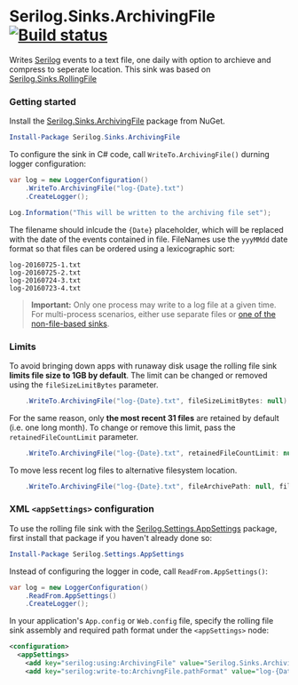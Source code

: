 # Serilog.Sinks.ArchivingFile [![Build status](https://ci.appveyor.com/api/projects/status/75r99ewehvpm2a3r?svg=true)](https://ci.appveyor.com/project/McDeCoderDude/serilog-sinks-archivingfile)

Writes [Serilog](https://serilog.net) events to a text file, one daily with option to archieve and compress to seperate location. This sink was based on [Serilog.Sinks.RollingFile](https://github.com/serilog/serilog-sinks-rollingfile)

### Getting started

Install the [Serilog.Sinks.ArchivingFile](https://nuget.org/packages/serilog.sinks.archivingfile) package from NuGet. 

```powershell
Install-Package Serilog.Sinks.ArchivingFile
````

To configure the sink in C# code, call `WriteTo.ArchivingFile()` durning logger configuration:

```csharp
var log = new LoggerConfiguration()
    .WriteTo.ArchivingFile("log-{Date}.txt")
    .CreateLogger();

Log.Information("This will be written to the archiving file set");
```

The filename should inlcude the `{Date}` placeholder, which will be replaced with the date of the events contained in file. FileNames use the `yyyMMdd` date format so that files can be ordered using a lexicographic sort:
 
 ```
 log-20160725-1.txt
 log-20160725-2.txt
 log-20160724-3.txt
 log-20160723-4.txt
```

> **Important:** Only one process may write to a log file at a given time. For multi-process scenarios, either use separate files or [one of the non-file-based sinks](https://github.com/serilog/serilog/wiki/Provided-Sinks).

### Limits

To avoid bringing down apps with runaway disk usage the rolling file sink **limits file size to 1GB by default**. The limit can be changed or removed using the `fileSizeLimitBytes` parameter.

```csharp
    .WriteTo.ArchivingFile("log-{Date}.txt", fileSizeLimitBytes: null)
```

For the same reason, only **the most recent 31 files** are retained by default (i.e. one long month). To change or remove this limit, pass the `retainedFileCountLimit` parameter.

```csharp
    .WriteTo.ArchivingFile("log-{Date}.txt", retainedFileCountLimit: null)
```
To move less recent log files to alternative filesystem location.

```csharp
    .WriteTo.ArchivingFile("log-{Date}.txt", fileArchivePath: null, fileArchiveStartCount: null, fileArchiveCompress: false)
```

### XML `<appSettings>` configuration

To use the rolling file sink with the [Serilog.Settings.AppSettings](https://github.com/serilog/serilog-settings-appsettings) package, first install that package if you haven't already done so:

```powershell
Install-Package Serilog.Settings.AppSettings
```

Instead of configuring the logger in code, call `ReadFrom.AppSettings()`:

```csharp
var log = new LoggerConfiguration()
    .ReadFrom.AppSettings()
    .CreateLogger();
```
In your application's `App.config` or `Web.config` file, specify the rolling file sink assembly and required path format under the `<appSettings>` node:

```xml
<configuration>
  <appSettings>
    <add key="serilog:using:ArchivingFile" value="Serilog.Sinks.ArchivingFile" />
    <add key="serilog:write-to:ArchivngFile.pathFormat" value="log-{Date}.txt" />
```
